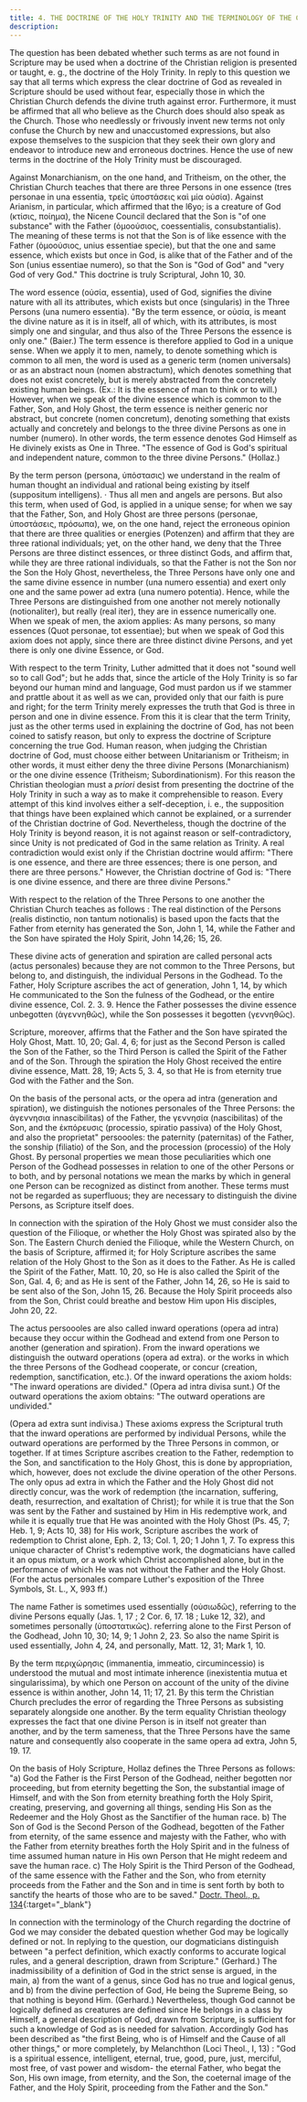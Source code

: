 ```yaml
---
title: 4. THE DOCTRINE OF THE HOLY TRINITY AND THE TERMINOLOGY OF THE CHRISTIAN CHURCH.
description: 
---
```


The question has been debated whether such terms as are not found in Scripture may be used when a doctrine of the Christian religion is presented or taught, e. g., the doctrine of the Holy Trinity. In reply to this question we say that all terms which express the clear doctrine of God as revealed in Scripture should be used without fear, especially those in which the Christian Church defends the divine truth against error. Furthermore, it must be affirmed that all who believe as the Church does should also speak as the Church. Those who needlessly or frivously invent new terms not only confuse the Church by new and unaccustomed expressions, but also expose themselves to the suspicion that they seek their own glory and endeavor to introduce new and erroneous doctrines. Hence the use of new terms in the doctrine of the Holy Trinity must be discouraged.

Against Monarchianism, on the one hand, and Tritheism, on the other, the Christian Church teaches that there are three Persons in one essence (tres personae in una essentia, τρεῖς ὑποστάσεις καὶ μία οὐσία). Against Arianism, in particular, which affirmed that the l6yo; is a creature of God (κτίσις, ποίημα), the Nicene Council declared that the Son is "of one substance" with the Father (ὁμοούσιος, coessentialis, consubstantialis). The meaning of these terms is not that the Son is of like essence with the Father (ὁμοούσιος, unius essentiae specie), but that the one and same essence, which exists but once in God, is alike that of the Father and of the Son (unius essentiae numero), so that the Son is "God of God" and "very God of very God." This doctrine is truly Scriptural, John 10, 30.

The word essence (οὐσία, essentia), used of God, signifies the divine nature with all its attributes, which exists but once (singularis) in the Three Persons (una numero essentia). "By the term essence, or οὐσία, is meant the divine nature as it is in itself, all of which, with its attributes, is most simply one and singular, and thus also of the Three Persons the essence is only one." (Baier.) The term essence is therefore applied to God in a unique sense. When we apply it to men, namely, to denote something which is common to all men, the word is used as a generic term (nomen universals) or as an abstract noun (nomen abstractum), which denotes something that does not exist concretely, but is merely abstracted from the concretely existing human beings. (Ex.: It is the essence of man to think or to will.) However, when we speak of the divine essence which is common to the Father, Son, and Holy Ghost, the term essence is neither generic nor abstract, but concrete (nomen concretum), denoting something that exists actually and concretely and belongs to the three divine Persons as one in number (numero). In other words, the term essence denotes God Himself as He divinely exists as One in Three. "The essence of God is God's spiritual and independent nature, common to the three divine Persons." (Hollaz.)

By the term person (persona, ὑπόστασις) we understand in the realm of human thought an individual and rational being existing by itself (suppositum intelligens). · Thus all men and angels are persons. But also this term, when used of God, is applied in a unique sense; for when we say that the Father, Son, and Holy Ghost are three persons (personae, ὑποστάσεις, πρόσωπα), we, on the one hand, reject the erroneous opinion that there are three qualities or energies (Potenzen) and affirm that they are three rational individuals; yet, on the other hand, we deny that the Three Persons are three distinct essences, or three distinct Gods, and affirm that, while they are three rational individuals, so that the Father is not the Son nor the Son the Holy Ghost, nevertheless, the Three Persons have only one and the same divine essence in number (una numero essentia) and exert only one and the same power ad extra (una numero potentia). Hence, while the Three Persons are distinguished from one another not merely notionally (notionaliter), but really (real iter), they are in essence numerically one. When we speak of men, the axiom applies: As many persons, so many essences (Quot personae, tot essentiae); but when we speak of God this axiom does not apply, since there are three distinct divine Persons, and yet there is only one divine Essence, or God.

With respect to the term Trinity, Luther admitted that it does not "sound well so to call God"; but he adds that, since the article of the Holy Trinity is so far beyond our human mind and language, God must pardon us if we stammer and prattle about it as well as we can, provided only that our faith is pure and right; for the term Trinity merely expresses the truth that God is three in person and one in divine essence. From this it is clear that the term Trinity, just as the other terms used in explaining the doctrine of God, has not been coined to satisfy reason, but only to express the doctrine of Scripture concerning the true God. Human reason, when judging the Christian doctrine of God, must choose either between Unitarianism or Tritheism; in other words, it must either deny the three divine Persons (Monarchianism) or the one divine essence (Tritheism; Subordinationism). For this reason the Christian theologian must a _priori_ desist from presenting the doctrine of the Holy Trinity in such a way as to make it comprehensible to reason. Every attempt of this kind involves either a self-deception, i. e., the supposition that things have been explained which cannot be explained, or a surrender of the Christian doctrine of God. Nevertheless, though the doctrine of the Holy Trinity is beyond reason, it is not against reason or self-contradictory, since Unity is not predicated of God in the same relation as Trinity. A real contradiction would exist only if the Christian doctrine would affirm: "There is one essence, and there are three essences; there is one person, and there are three persons." However, the Christian doctrine of God is: "There is one divine essence, and there are three divine Persons."

With respect to the relation of the Three Persons to one another the Christian Church teaches as follows : The real distinction of the Persons (realis distinctio, non tantum notionalis) is based upon the facts that the Father from eternity has generated the Son, John 1, 14, while the Father and the Son have spirated the Holy Spirit, John 14,26; 15, 26.

These divine acts of generation and spiration are called personal acts (actus personales) because they are not common to the Three Persons, but belong to, and distinguish, the individual Persons in the Godhead. To the Father, Holy Scripture ascribes the act of generation, John 1, 14, by which He communicated to the Son the fulness of the Godhead, or the entire divine essence, Col. 2. 3. 9. Hence the Father possesses the divine essence unbegotten (ἀγεννηθῶς), while the Son possesses it begotten (γεννηθῶς).

Scripture, moreover, affirms that the Father and the Son have spirated the Holy Ghost, Matt. 10, 20; Gal. 4, 6; for just as the Second Person is called the Son of the Father, so the Third Person is called the Spirit of the Father and of the Son. Through the spiration the Holy Ghost received the entire divine essence, Matt. 28, 19; Acts 5, 3. 4, so that He is from eternity true God with the Father and the Son.

On the basis of the personal acts, or the opera ad intra (generation and spiration), we distinguish the notiones personales of the Three Persons: the ἀγεννησια  innascibilitas) of the Father, the γεννησία (nascibilitas) of the Son, and the ἐκπόρευσις (processio, spiratio passiva) of the Holy Ghost, and also the proprietat" persoooles: the paternity (paternitas) of the Father, the sonship (filiatio) of the Son, and the procession (processio) of the Holy Ghost. By personal properties we mean those peculiarities which one Person of the Godhead possesses in relation to one of the other Persons or to both, and by personal notations we mean the marks by which in general one Person can be recognized as distinct from another. These terms must not be regarded as superfluous; they are necessary to distinguish the divine Persons, as Scripture itself does.

In connection with the spiration of the Holy Ghost we must consider also the question of the Filioque, or whether the Holy Ghost was spirated also by the Son. The Eastern Church denied the Filioque, while the Western Church, on the basis of Scripture, affirmed it; for Holy Scripture ascribes the same relation of the Holy Ghost to the Son as it does to the Father. As He is called the Spirit of the Father, Matt. 10, 20, so He is also called the Spirit of the Son, Gal. 4, 6; and as He is sent of the Father, John 14, 26, so He is said to be sent also of the Son, John 15, 26. Because the Holy Spirit proceeds also from the Son, Christ could breathe and bestow Him upon His disciples, John 20, 22.

The actus persoooles are also called inward operations (opera ad intra) because they occur within the Godhead and extend from one Person to another (generation and spiration). From the inward operations we distinguish the outward operations (opera ad extra). or the works in which the three Persons of the Godhead cooperate, or concur (creation, redemption, sanctification, etc.). Of the inward operations the axiom holds: "The inward operations are divided." (Opera ad intra divisa sunt.) Of the outward operations the axiom obtains: "The outward operations are undivided."

(Opera ad extra sunt indivisa.) These axioms express the Scriptural truth that the inward operations are performed by individual Persons, while the outward operations are performed by the Three Persons in common, or together. If at times Scripture ascribes creation to the Father, redemption to the Son, and sanctification to the Holy Ghost, this is done by appropriation, which, however, does not exclude the divine operation of the other Persons. The only opus ad extra in which the Father and the Holy Ghost did not directly concur, was the work of redemption (the incarnation, suffering, death, resurrection, and exaltation of Christ); for while it is true that the Son was sent by the Father and sustained by Him in His redemptive work, and while it is equally true that He was anointed with the Holy Ghost (Ps. 45, 7; Heb. 1, 9; Acts 10, 38) for His work, Scripture ascribes the work of redemption to Christ alone, Eph. 2, 13; Col. 1, 20; 1 John 1, 7. To express this unique character of Christ's redemptive work, the dogmaticians have called it an opus mixtum, or a work which Christ accomplished alone, but in the performance of which He was not without the Father and the Holy Ghost. (For the actus personales compare Luther's exposition of the Three Symbols, St. L., X, 993 ff.)

The name Father is sometimes used essentially (οὐσιωδῶς), referring to the divine Persons equally (Jas. 1, 17 ; 2 Cor. 6, 17. 18 ; Luke 12, 32), and sometimes personally (ὑποστατικῶς). referring alone to the First Person of the Godhead, John 10, 30; 14, 9; 1 John 2, 23. So also the name Spirit is used essentially, John 4, 24, and personally, Matt. 12, 31; Mark 1, 10.

By the term περιχώρησις (immanentia, immeatio, circumincessio) is understood the mutual and most intimate inherence (inexistentia mutua et singularissima), by which one Person on account of the unity of the divine essence is within another, John 14, 11; 17, 21. By this term the Christian Church precludes the error of regarding the Three Persons as subsisting separately alongside one another. By the term equality Christian theology expresses the fact that one divine Person is in itself not greater than another, and by the term sameness, that the Three Persons have the same nature and consequently also cooperate in the same opera ad extra, John 5, 19. 17.

On the basis of Holy Scripture, Hollaz defines the Three Persons as follows: "a) God the Father is the First Person of the Godhead, neither begotten nor proceeding, but from eternity begetting the Son, the substantial image of Himself, and with the Son from eternity breathing forth the Holy Spirit, creating, preserving, and governing all things, sending His Son as the Redeemer and the Holy Ghost as the Sanctifier of the human race. b) The Son of God is the Second Person of the Godhead, begotten of the Father from eternity, of the same essence and majesty with the Father, who with the Father from eternity breathes forth the Holy Spirit and in the fulness of time assumed human nature in His own Person that He might redeem and save the human race. c) The Holy Spirit is the Third Person of the Godhead, of the same essence with the Father and the Son, who from eternity proceeds from the Father and the Son and in time is sent forth by both to sanctify the hearts of those who are to be saved." [Doctr. Theol., p. 134](https://archive.org/details/doctrinaltheolog00schmuoft/page/n141/mode/2up){:target="_blank"}

In connection with the terminology of the Church regarding the doctrine of God we may consider the debated question whether God may be logically defined or not. In replying to the question, our dogmaticians distinguish between "a perfect definition, which exactly conforms to accurate logical rules, and a general description, drawn from Scripture." (Gerhard.) The inadmissibility of a definition of God in the strict sense is argued, in the main, a) from the want of a genus, since God has no true and logical genus, and b) from the divine perfection of God, He being the Supreme Being, so that nothing is beyond Him. (Gerhard.) Nevertheless, though God cannot be logically defined as creatures are defined since He belongs in a class by Himself, a general description of God, drawn from Scripture, is sufficient for such a knowledge of God as is needed for salvation. Accordingly God has been described as "the first Being, who is of Himself and the Cause of all other things," or more completely, by Melanchthon (Loci Theol., I, 13) : "God is a spiritual essence, intelligent, eternal, true, good, pure, just, merciful, most free, of vast power and wisdom- the eternal Father, who begat the Son, His own image, from eternity, and the Son, the coeternal image of the Father, and the Holy Spirit, proceeding from the Father and the Son."
